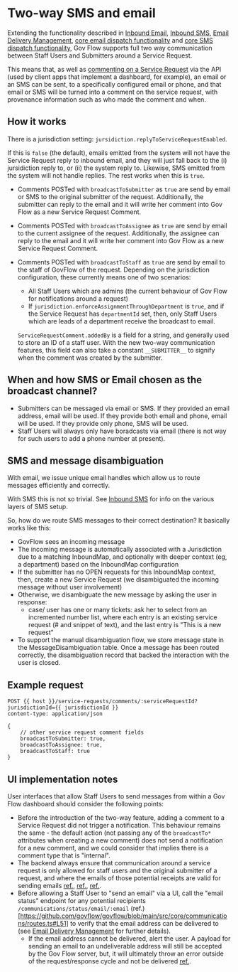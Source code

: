 # Two-way SMS and email

Extending the functionality described in [Inbound Email](inbound-email.md), [Inbound SMS](inbound-sms.md), [Email Delivery Management](email-delivery-management.md), [core email dispatch functionality](https://github.com/govflow/govflow/blob/main/src/email/index.ts#L9) and [core SMS dispatch functionality](https://github.com/govflow/govflow/blob/main/src/sms/index.ts), Gov Flow supports full two way communication between Staff Users and Submitters around a Service Request.

This means that, as well as [commenting on a Service Request](https://github.com/govflow/govflow/blob/main/src/core/service-requests/routes.ts#L72) via the API (used by client apps that implement a dashboard, for example), an email or an SMS can be sent, to a specifically configured email or phone, and that email or SMS will be turned into a comment on the service request, with provenance information such as who made the comment and when.

## How it works

There is a jurisdiction setting: `jursidiction.replyToServiceRequestEnabled`.

If this is `false` (the default), emails emitted from the system will not have the Service Request reply to inbound email, and they will just fall back to the (i) jursidiction reply to, or (ii) the system reply to. Likewise, SMS emitted from the system will not handle replies. The rest works when this is `true`.

- Comments POSTed with `broadcastToSubmitter` as `true` are send by email or SMS to the original submitter of the request. Additionally, the submitter can reply to the email and it will write her comment into Gov Flow as a new Service Request Comment.
- Comments POSTed with `broadcastToAssignee` as `true` are send by email to the current assignee of the request. Additionally, the assignee can reply to the email and it will write her comment into Gov Flow as a new Service Request Comment.
- Comments POSTed with `broadcastToStaff` as `true` are send by email to the staff of GovFlow of the request. Depending on the jurisdiction configuration, these currently means one of two scenarios:
  - All Staff Users which are admins (the current behaviour of Gov Flow for notifications around a request)
  - If `jurisdiction.enforceAssignmentThroughDepartment` is `true`, and if the Service Request has `departmentId` set, then, only Staff Users which are leads of a department receive the broadcast to email.

  `ServiceRequestComment.addedBy` is a field for a string, and generally used to store an ID of a staff user. With the new two-way communication features, this field can also take a constant `__SUBMITTER__` to signify when the comment was created by the submitter.

## When and how SMS or Email chosen as the broadcast channel?

- Submitters can be messaged via email or SMS. If they provided an email address, email will be used. If they provide both email and phone, email will be used. If they provide only phone, SMS will be used.
- Staff Users will always only have boradcasts via email (there is not way for such users to add a phone number at present).

## SMS and message disambiguation

With email, we issue unique email handles which allow us to route messages efficiently and correctly.

With SMS this is not so trivial. See [Inbound SMS](inbound-sms.md) for info on the various layers of SMS setup.

So, how do we route SMS messages to their correct destination? It basically works like this:

- GovFlow sees an incoming message
- The incoming message is automatically associated with a Jurisdiction due to a matching InboundMap, and optionally with deeper context (eg, a department) based on the InboundMap configuration
- If the submitter has no OPEN requests for this InboundMap context, then, create a new Service Request (we disambiguated the incoming message without user involvement)
- Otherwise, we disambiguate the new message by asking the user in response:
  - case/ user has one or many tickets: ask her to select from an incremented number list, where each entry is an existing service request (# and snippet of text), and the last entry is "This is a new request"
- To support the manual disambiguation flow, we store message state in the MessageDisambiguation table. Once a message has been routed correctly, the disambiguation record that backed the interaction with the user is closed.

## Example request

```http
POST {{ host }}/service-requests/comments/:serviceRequestId?jurisdictionId={{ jurisdictionId }}
content-type: application/json

{
    // other service request comment fields
    broadcastToSubmitter: true,
    broadcastToAssignee: true,
    broadcastToStaff: true
}
```

## UI implementation notes

User interfaces that allow Staff Users to send messages from within a Gov Flow dashboard should consider the following points:

- Before the introduction of the two-way feature, adding a comment to a Service Request did not trigger a notification. This behaviour remains the same - the default action (not passing any of the `broadcastTo*` attributes when creating a new comment) does not send a notification for a new comment, and we could consider that implies there is a comment type that is "internal".
- The backend always ensure that communication around a service request is only allowed for staff users and the original submitter of a request, and where the emails of those potential receipts are valid for sending emails [ref.](https://github.com/govflow/govflow/blob/main/src/core/communications/helpers.ts#L106), [ref.](https://github.com/govflow/govflow/blob/main/src/core/communications/repositories.ts#L90), [ref.](https://github.com/govflow/govflow/blob/main/src/core/service-requests/routes.ts#L72).
- Before allowing a Staff User to "send an email" via a UI, call the "email status" endpoint for any potential recipients `/communications/status/email/:email` (ref.)[https://github.com/govflow/govflow/blob/main/src/core/communications/routes.ts#L51] to verify that the email address can be delivered to (see [Email Delivery Management](email-deliver-management.md) for further details).
  - If the email address cannot be delivered, alert the user. A payload for sending an email to an undeliverable address will still be accepted by the Gov Flow server, but, it will ultimately throw an error outside of the request/response cycle and not be delivered [ref.](https://github.com/govflow/govflow/blob/main/src/core/communications/helpers.ts#L106).
